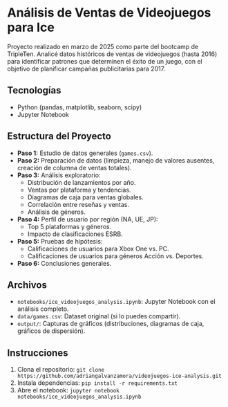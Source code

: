 # Análisis de Ventas de Videojuegos para Ice

Proyecto realizado en marzo de 2025 como parte del bootcamp de TripleTen. Analicé datos históricos de ventas de videojuegos (hasta 2016) para identificar patrones que determinen el éxito de un juego, con el objetivo de planificar campañas publicitarias para 2017.

## Tecnologías
- Python (pandas, matplotlib, seaborn, scipy)
- Jupyter Notebook

## Estructura del Proyecto
- **Paso 1:** Estudio de datos generales (`games.csv`).
- **Paso 2:** Preparación de datos (limpieza, manejo de valores ausentes, creación de columna de ventas totales).
- **Paso 3:** Análisis exploratorio:
  - Distribución de lanzamientos por año.
  - Ventas por plataforma y tendencias.
  - Diagramas de caja para ventas globales.
  - Correlación entre reseñas y ventas.
  - Análisis de géneros.
- **Paso 4:** Perfil de usuario por región (NA, UE, JP):
  - Top 5 plataformas y géneros.
  - Impacto de clasificaciones ESRB.
- **Paso 5:** Pruebas de hipótesis:
  - Calificaciones de usuarios para Xbox One vs. PC.
  - Calificaciones de usuarios para géneros Acción vs. Deportes.
- **Paso 6:** Conclusiones generales.

## Archivos
- `notebooks/ice_videojuegos_analysis.ipynb`: Jupyter Notebook con el análisis completo.
- `data/games.csv`: Dataset original (si lo puedes compartir).
- `output/`: Capturas de gráficos (distribuciones, diagramas de caja, gráficos de dispersión).

## Instrucciones
1. Clona el repositorio: `git clone https://github.com/adriangalvanzamora/videojuegos-ice-analysis.git`
2. Instala dependencias: `pip install -r requirements.txt`
3. Abre el notebook: `jupyter notebook notebooks/ice_videojuegos_analysis.ipynb`
